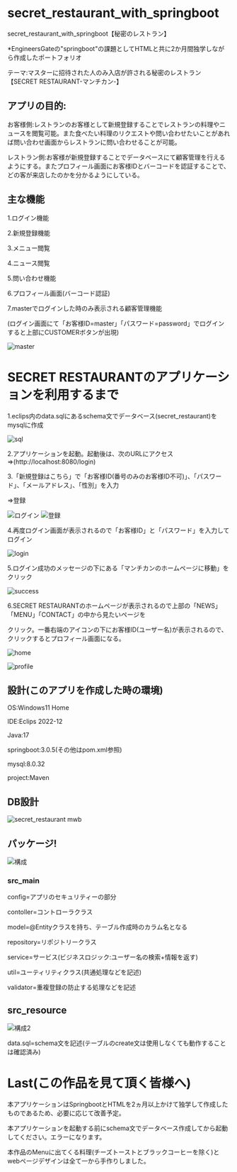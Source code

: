 # secret_restaurant_with_springboot

secret_restaurant_with_springboot【秘密のレストラン】

*EngineersGateの"springboot"の課題としてHTMLと共に2か月間独学しながら作成したポートフォリオ

テーマ:マスターに招待された人のみ入店が許される秘密のレストラン【SECRET RESTAURANT-マンチカン-】

## アプリの目的:

お客様側:レストランのお客様として新規登録することでレストランの料理やニュースを閲覧可能。また食べたい料理のリクエストや問い合わせたいことがあれば問い合わせ画面からレストランに問い合わせることが可能。

レストラン側:お客様が新規登録することでデータベースにて顧客管理を行えるようにする。またプロフィール画面にお客様IDとバーコードを認証することで、どの客が来店したのかを分かるようにしている。

## 主な機能

1.ログイン機能

2.新規登録機能

3.メニュー閲覧

4.ニュース閲覧

5.問い合わせ機能

6.プロフィール画面(バーコード認証)

7.masterでログインした時のみ表示される顧客管理機能

(ログイン画面にて「お客様ID=master」「パスワード=password」でログインすると上部にCUSTOMERボタンが出現)

![master](https://github.com/Miho-S-1998/secret_restaurant_with_springboot/assets/122101928/f6d89c14-2e25-4706-8497-8f05ad0a6c9f)

# SECRET RESTAURANTのアプリケーションを利用するまで

1.eclips内のdata.sqlにあるschema文でデータベース(secret_restaurant)をmysqlに作成

![sql](https://github.com/Miho-S-1998/secret_restaurant_with_springboot/assets/122101928/de6c3b28-fd4b-4992-bd4a-d10b34789a50)


2.アプリケーションを起動。起動後は、次のURLにアクセス⇒(http://localhost:8080/login)

3.「新規登録はこちら」で「お客様ID(番号のみのお客様ID不可)」、「パスワード」、「メールアドレス」、「性別」を入力

⇒登録

![ログイン](https://github.com/Miho-S-1998/secret_restaurant_with_springboot/assets/122101928/0e56b5c0-02e5-4bb0-8c27-7c1aa188b8b8)
![登録](https://github.com/Miho-S-1998/secret_restaurant_with_springboot/assets/122101928/573886fc-0aac-4d8c-8756-3d9e8278403b)


4.再度ログイン画面が表示されるので「お客様ID」と「パスワード」を入力してログイン

![login](https://github.com/Miho-S-1998/secret_restaurant_with_springboot/assets/122101928/eb85c99a-32e0-4585-92e4-1526af4fc0e9)


5.ログイン成功のメッセージの下にある「マンチカンのホームページに移動」をクリック

![success](https://github.com/Miho-S-1998/secret_restaurant_with_springboot/assets/122101928/9463592c-52ed-48f4-830c-d0b8644f6bb3)


6.SECRET RESTAURANTのホームページが表示されるので上部の「NEWS」「MENU」「CONTACT」の中から見たいページを

クリック。一番右端のアイコンの下にお客様ID(ユーザー名)が表示されるので、クリックするとプロフィール画面になる。

![home](https://github.com/Miho-S-1998/secret_restaurant_with_springboot/assets/122101928/c8d11c92-bf7b-4e0e-ac09-3cbc753cf416)

![profile](https://github.com/Miho-S-1998/secret_restaurant_with_springboot/assets/122101928/847f7f07-d3eb-4298-a145-cc5653e0d2f1)

## 設計(このアプリを作成した時の環境)

OS:Windows11 Home

IDE:Eclips 2022-12

Java:17

springboot:3.0.5(その他はpom.xml参照)

mysql:8.0.32

project:Maven

## DB設計

![secret_restaurant mwb](https://github.com/Miho-S-1998/secret_restaurant_with_springboot/assets/122101928/9fa652f6-505d-4c96-983c-783bd8ebac57)


## パッケージ!

![構成](https://github.com/Miho-S-1998/secret_restaurant_with_springboot/assets/122101928/f4826893-980f-4854-8707-868b5e278f31)

### src_main

config=アプリのセキュリティーの部分

contoller=コントローラクラス

model=@Entityクラスを持ち、テーブル作成時のカラム名となる

repository=リポジトリークラス

service=サービス(ビジネスロジック:ユーザー名の検索+情報を返す)

util=ユーティリティクラス(共通処理などを記述)

validator=重複登録の防止する処理などを記述

## src_resource

![構成2](https://github.com/Miho-S-1998/secret_restaurant_with_springboot/assets/122101928/2a708eb6-7f51-4f3b-bb29-da5672cfa435)


data.sql=schema文を記述(テーブルのcreate文は使用しなくても動作することは確認済み)

# Last(この作品を見て頂く皆様へ)

本アプリケーションはSpringbootとHTMLを2ヵ月以上かけて独学して作成したものであるため、必要に応じて改善予定。

本アプリケーションを起動する前にschema文でデータベース作成してから起動してください。エラーになります。

本作品のMenuに出てくる料理(チーズトーストとブラックコーヒーを除く)とwebページデザインは全て一から手作りしました。
